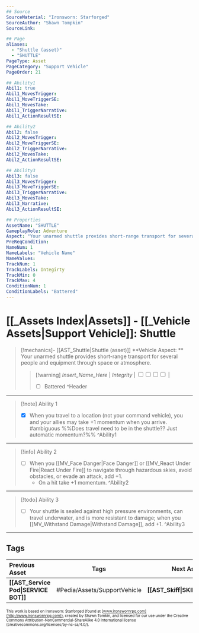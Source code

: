 ```yaml
---
## Source
SourceMaterial: "Ironsworn: Starforged"
SourceAuthor: "Shawn Tompkin"
SourceLink: 

## Page
aliases:
  - "Shuttle (asset)"
  - "SHUTTLE"
PageType: Asset
PageCategory: "Support Vehicle"
PageOrder: 21

## Ability1
Abil1: true
Abil1_MovesTrigger:
Abil1_MoveTriggerSE:
Abil1_MovesTake:
Abil1_TriggerNarrative:
Abil1_ActionResultSE:

## Ability2
Abil2: false
Abil2_MovesTrigger:
Abil2_MoveTriggerSE:
Abil2_TriggerNarrative:
Abil2_MovesTake:
Abil2_ActionResultSE:

## Ability3
Abil3: false
Abil3_MovesTrigger:
Abil3_MoveTriggerSE:
Abil3_TriggerNarrative:
Abil3_MovesTake:
Abil3_Narrative:
Abil3_ActionResultSE:

## Properties
AssetName: "SHUTTLE"
GameplayRole: Adventure
Aspect: "Your unarmed shuttle provides short-range transport for several people and equipment through space or atmosphere. "
PreReqCondition: 
NameNum: 1
NameLabels: "Vehicle Name"
NameValues:
TrackNum: 1
TrackLabels: Integirty
TrackMin: 0
TrackMax: 4
ConditionNum: 1
ConditionLabels: "Battered"
---
```

# [[_Assets Index|Assets]] - [[_Vehicle Assets|Support Vehicle]]: Shuttle
> [!mechanics]- [[AST_Shuttle|Shuttle (asset)]]
> **Vehicle Aspect: ** Your unarmed shuttle provides short-range transport for several people and equipment through space or atmosphere. 
> > [!warning] _Insert_Name_Here_ | *Integrity* | <input type="checkbox" /><input type="checkbox" /><input type="checkbox" /><input type="checkbox" /> |
> > - [ ] Battered
^Header
___
> [!note] Ability 1
> - [x] When you travel to a location (not your command vehicle), you and your allies may take +1 momentum when you arrive. #ambiguous %%Does travel need to be in the shuttle??  Just automatic momentum?%%
^Ability1
___
> [!info] Ability 2
> - [ ] When you [[MV_Face Danger|Face Danger]] or [[MV_React Under Fire|React Under Fire]] to navigate through hazardous skies, avoid obstacles, or evade an attack, add +1.
> 	- On a hit take +1 momentum.
^Ability2
___
> [!todo] Ability 3
> - [ ] Your shuttle is sealed against high pressure environments, can travel underwater, and is more resistant to damage; when you [[MV_Withstand Damage|Withstand Damage]], add +1.
^Ability3
___

## Tags
| Previous Asset| Tags | Next Asset |
|:--- |:---:| ---:|
| **[[AST_Service Pod\|SERVICE BOT]]** | #Pedia/Assets/SupportVehicle | **[[AST_Skiff\|SKIFF]]** |

<font size=-2>This work is based on Ironsworn: Starforged (found at [www.ironswornrpg.com](http://www.ironswornrpg.com)), created by Shawn Tomkin, and licensed for our use under the Creative Commons Attribution-NonCommercial-ShareAlike 4.0 International license  (creativecommons.org/licenses/by-nc-sa/4.0/).</font>